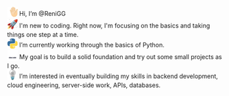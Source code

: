<sub> <img src="https://github.com/ReniGG/ReniGG/blob/main/wave.gif" width="25"> </sub> Hi, I’m @ReniGG <br>
<sub> <img src="https://github.com/ReniGG/ReniGG/blob/main/rocket.gif" width="25"> </sub> I'm new to coding. Right now, I'm focusing on the basics and taking things one step at a time. <br>
<sub> <img src="https://github.com/ReniGG/ReniGG/blob/main/python.gif" width="25"> </sub> I’m currently working through the basics of Python. <br>
<sub> <img src="https://github.com/ReniGG/ReniGG/blob/main/Animation%20-%201730878537345.gif" width="25"> </sub>  My goal is to build a solid foundation and try out some small projects as I go. <br>
<sub> <img src="https://github.com/ReniGG/ReniGG/blob/main/bulb.gif" width="25"> </sub> I’m interested in eventually building my skills in backend development, cloud engineering, server-side work, APIs, databases.


<!---
ReniGG/ReniGG is a ✨ special ✨ repository because its `README.md` (this file) appears on your GitHub profile.
You can click the Preview link to take a look at your changes.
--->
